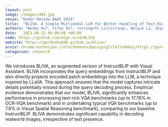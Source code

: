 ```yaml
---
layout: post
image: /images/404.jpg
venue: "Under Review AAAI 2024"
title:  "BLIVA: A Simple Multimodal LLM for Better Handling of Text-Rich Visual Questions"
authors: "Wenbo Hu*, Yifan Xu*, <strong>Yi Li</strong>, Weiyue Li, Zeyuan Chen, Zhuowen Tu"
date:   2023-08-15 00:00:00 +00:00
code: https://github.com/mlpc-ucsd/BLIVA
website: https://gordonhu608.github.io/bliva/
arxiv: chrome-extension://efaidnbmnnnibpcajpcglclefindmkaj/https://gordonhu608.github.io/files/BLIVA.pdf
categories: research
---
```

We introduces BLIVA, an augmented version of InstructBLIP with 
Visual Assistant. BLIVA incorporates the query embeddings from 
InstructBLIP and also directly projects encoded patch embeddings 
into the LLM, a technique inspired by LLaVA. This approach ensures that
the model captures intricate details potentially missed during the query 
decoding process. Empirical evidence demonstrates that our model, BLIVA, 
significantly enhances performance in processing text-rich VQA benchmarks (up to
17.76% in OCR-VQA benchmark) and in undertaking typical VQA benchmarks 
(up to 7.9% in Visual Spatial Reasoning benchmark), comparing to our baseline 
InstructBLIP. BLIVA demonstrates significant capability in decoding realworld images, 
irrespective of text presence.